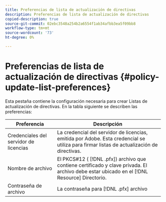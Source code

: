 ```yaml
---
title: Preferencias de lista de actualización de directivas
description: Preferencias de lista de actualización de directivas
copied-description: true
source-git-commit: 02ebc3548a254b2a6554f1ab34afbb3ea5f09bb8
workflow-type: tm+mt
source-wordcount: '73'
ht-degree: 0%

---
```


# Preferencias de lista de actualización de directivas {#policy-update-list-preferences}

Esta pestaña contiene la configuración necesaria para crear Listas de actualización de directivas. En la tabla siguiente se describen las preferencias:

| Preferencia | Descripción |
|---|---|
| Credenciales del servidor de licencias | La credencial del servidor de licencias, emitida por Adobe. Esta credencial se utiliza para firmar listas de actualización de directivas. |
| Nombre de archivo | El PKCS#12 ( [!DNL .pfx]) archivo que contiene certificado y clave privada. El archivo debe estar ubicado en el [!DNL Resource] Directorio. |
| Contraseña de archivo | La contraseña para [!DNL .pfx] archivo |
